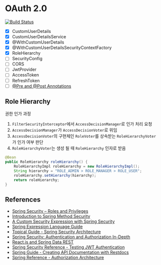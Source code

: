 # OAuth 2.0

[![Build Status](https://app.travis-ci.com/safecornerscoffee/spring-boot-oauth2.svg?branch=master)](https://app.travis-ci.com/safecornerscoffee/spring-boot-oauth2)


- [x] CustomUserDetails
- [x] CustomUserDetailsService
- [x] @WithCustomUserDetails
- [x] @WithCustomUserDetailsSecurityContextFactory
- [x] RoleHierarchy
- [ ] SecurityConfig
- [ ] CORS
- [ ] JwtProvider
- [ ] AccessToken
- [ ] RefreshToken
- [ ] [@Pre and @Post Annotations](https://docs.spring.io/spring-security/site/docs/current/reference/html5/#el-pre-post-annotations)

## Role Hierarchy
권한 인가 과정
1. `FilterSecurityInterceptor`에서 `AccessDecisionManager`로 인가 처리 요청
2. `AccessDecisionManager`가 `AccessDecisionVoter`로 위임
3. `AccessDecisionVoter`의 구현체인 `RoleVoter`를 상속받는 `RoleHierarchyVoter`가 인가 여부 판단
4. `RoleHierarchyVoter`는 생성 될 때 `RoleHierarchy` 인자로 받음

```java
@Bean
public RoleHierarchy roleHierarchy() {
    RoleHierarchyImpl roleHierarchy = new RoleHierarchyImpl();
    String hierarchy = "ROLE_ADMIN > ROLE_MANAGER > ROLE_USER";
    roleHierarchy.setHierarchy(hierarchy);
    return roleHierarchy;
}
```


## References

- [Spring Security – Roles and Privileges](https://www.baeldung.com/role-and-privilege-for-spring-security-registration)
- [Introduction to Spring Method Security](https://www.baeldung.com/spring-security-method-security)
- [A Custom Security Expression with Spring Security](https://www.baeldung.com/spring-security-create-new-custom-security-expression)
- [Spring Expression Language Guide](https://www.baeldung.com/spring-expression-language)
- [Topical Guide - Spring Security Architecture](https://spring.io/guides/topicals/spring-security-architecture)
- [Spring Security: Authentication and Authorization In-Depth](https://www.marcobehler.com/guides/spring-security)
- [React.js and Spring Data REST](https://spring.io/guides/tutorials/react-and-spring-data-rest/)
- [Spring Security Reference - Testing JWT Authentication](https://docs.spring.io/spring-security/site/docs/current/reference/html5/#testing-jwt)
- [Spring Guide - Creating API Documentation with Restdocs](https://spring.io/guides/gs/testing-restdocs/)
- [Spring Reference - Authorization Architecture](https://docs.spring.io/spring-security/site/docs/current/reference/html5/#authz-arch)